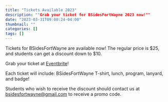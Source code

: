 ```yaml
---
title: "Tickets Available 2023"
description: ""Grab your ticket for BSidesFortWayne 2023 now!""
date: "2023-03-31T09:00:24-04:00"
thumbnail: ""
categories: []
tags: []
---
```


Tickets for BSidesFortWayne are available now! The regular price is $25, and students can get a discount down to $10.

Grab your ticket at [Eventbrite](https://www.eventbrite.com/e/bsidesfortwayne-2023-tickets-559672183567)!

Each ticket will include: BSidesFortWayne T-shirt, lunch, program, lanyard, and badge!

Students who wish to receive the discount should contact us at bsidesfortwayne@gmail.com to receive a promo code.

<!--more-->